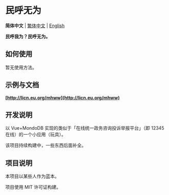 # 民呼无为

**简体中文** | [繁体中文]() | [English]()

**民呼我为？民呼无为。**

## 如何使用

暂无使用方法。

## 示例与文档

**[http://licn.eu.org/mhww](http://licn.eu.org/mhww)**

## 开发说明

以 Vue+MondoDB 实现的类似于「在线统一政务咨询投诉举报平台」（即 12345 在线）的一个小应用（玩具）。

该项目持续构建中，一些东西后面补全。

## 项目说明

本项目以某些人作为蓝本。

项目使用 MIT 许可证构建。
